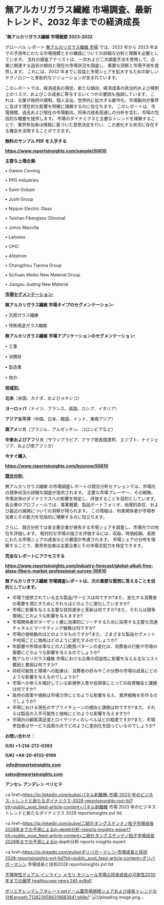 # 無アルカリガラス繊維 市場調査、最新トレンド、2032 年までの経済成長

"<strong>無アルカリガラス繊維 市場概要 2023-2032</strong>

グローバル レポート <a href=https://www.reportsinsights.com/sample/50610>無アルカリガラス繊維 市場</a> では、2023 年から 2023 年までの予測年にわたる市場規模とその構成についての詳細な分析と理解を必要としています。 当社の調査アナリストは、一次および二次調査手法を使用して、企業に関連する過去の傾向と現在の市場状況を調査し、重要な洞察と市場予測を提供します。 これには、2032 年までに収益と市場シェアを拡大​​するための新しいテクノロジーと革新的なソリューションが含まれています。

このレポートでは、経済成長の現状、新たな傾向、経済成長の政治的および規制上のリスク、およびこの成長に寄与するいくつかの要因も強調しています。 これは、企業が政府の規制、個人支出、世界的に拡大する都市化、市場動向が業界に及ぼす潜在的な影響を明確に理解するのに役立ちます。 このレポートは、市場規模、過去および現在の市場動向、将来の成長見通しの分析を含む、市場の包括的な概要を提供します。 市場のダイナミクスと主要なトレンドを理解することで、業界参加者は情報に基づいた意思決定を行い、この進化する状況に存在する機会を活用することができます。

<strong><b>無料のサンプル PDF を入手する</b></strong>

<a href=https://www.reportsinsights.com/sample/50610><strong><u>https://www.reportsinsights.com/sample/50610</u></strong></a>

<strong>主要な上場企業:</strong>

• Owens Corning

• PPG Industries

• Saint-Gobain

• Jushi Group

• Nippon Electric Glass

• Taishan Fiberglass (Sinoma)

• Johns Manville

• Lanxess

• CPIC

• Ahlstrom

• Changzhou Tianma Group

• Sichuan Weibo New Material Group

• Jiangsu Jiuding New Material

<strong><u>市場セグメンテーション</u></strong><strong><u>:</u></strong>

<strong>無アルカリガラス繊維 市場タイプのセグメンテーション:</strong>

• 汎用ガラス繊維

• 特殊用途ガラス繊維

<strong>無アルカリガラス繊維 市場アプリケーションのセグメンテーション:</strong>

• 工事

• 消費財

• 製造業

• 他の

<strong><u>地域別</u></strong><strong><u>:</u></strong>

<strong>北米</strong>（米国、カナダ、およびメキシコ）

<strong>ヨーロッパ</strong>（ドイツ、フランス、英国、ロシア、イタリア）

<strong>アジア太平洋</strong>（中国、日本、韓国、インド、東南アジア）

<strong>南アメリカ</strong>（ブラジル、アルゼンチン、コロンビアなど）

<strong>中東およびアフリカ</strong>（サウジアラビア、アラブ首長国連邦、エジプト、ナイジェリア、および南アフリカ）

<strong>今すぐ購入</strong>

<a href=https://www.reportsinsights.com/buynow/50610><strong><u>https://www.reportsinsights.com/buynow/50610</u></strong></a>

<strong><u>競合分析:</u></strong>

無アルカリガラス繊維 の市場調査レポートの競合分析セクションでは、市場内の競争状況の詳細な調査が提供されます。 主要な市場プレーヤー、その戦略、市場全体のダイナミクスへの影響を特定し、評価することを目的としています。 各企業のプロフィールでは、事業概要、製品ポートフォリオ、地理的存在、および最近の展開についての洞察が得られます。 この情報は、利害関係者が市場参加者とその能力を包括的に理解するのに役立ちます。

さらに、競合分析では各主要企業が保有する市場シェアを調査し、市場内での地位を評価します。 相対的な市場の強さを評価するには、収益、時価総額、長期にわたる市場シェアの成長などの要因が考慮されます。 市場シェアの分布を理解することで、業界参加者は主要企業とその市場支配力を特定できます。

<strong>完全なレポートにアクセスする</strong>

<a href=https://www.reportsinsights.com/industry-forecast/global-alkali-free-glass-fibers-market-professional-survey-50610><strong><u><b>https://www.reportsinsights.com/industry-forecast/global-alkali-free-glass-fibers-market-professional-survey-50610</b></u></strong></a>

<strong><b>無アルカリガラス繊維 市場調査レポートは、次の重要な質問に答えることを目的としています。</b></strong>
<ul>
  <li>市場で提供されている主な製品/サービスは何ですか?また、変化する消費者の需要を満たすためにそれらはどのように進化していますか?</li>
  <li>市場に影響を与える主要な技術進歩と革新は何ですか?また、それらは競争環境にどのような影響を与えますか?</li>
  <li>市場関係者がターゲット層に効果的にリーチするために採用する主要な流通チャネルとマーケティング戦略は何ですか?</li>
  <li>市場の価格動向はどのようなものですか?また、さまざまな製品セグメントや地域ごとに価格はどのように変化するのでしょうか?</li>
  <li>年齢層や所得水準などの人口動態パターンの変化は、消費者の行動や市場の需要にどのような影響を与えるのでしょうか?</li>
  <li>無アルカリガラス繊維 市場における企業の収益性に影響を与える主なコスト要因と要因は何ですか?</li>
  <li>持続可能性と環境への配慮は、消費者の好みやこの分野の市場の成長にどのような影響を与えるのでしょうか?</li>
  <li>市場への参入を検討している新規参入者や投資家にとっての投資機会と課題は何ですか?</li>
  <li>政府の政策や規制は市場力学にどのような影響を与え、業界戦略を形作るのでしょうか?</li>
  <li>市場における現在のサプライチェーンの傾向と課題は何ですか?また、それらは製品の入手可能性と価格にどのような影響を与えますか?</li>
  <li>市場内の顧客満足度とロイヤリティのレベルはどの程度ですか?また、市場参加者はサービス品質の点でどのように差別化を図っているのでしょうか?</li>
</ul>
<strong>お問い合わせ：</strong>

<strong>(US) +1-214-272-0393</strong>

<strong>(UK) +44-20-8133-9198</strong>

<strong> </strong><a href=info@reportsinsights.com><strong><u>info@reportsinsights.com</u></strong></a>

<a href=sales@reportsinsights.com><strong><u>sales@reportsinsights.com</u></strong></a>

<strong>アンセレ アンデレン ベリヒテ</strong>

<a href=https://jp.linkedin.com/pulse/パネル剥離機-市場-2023-年のビジネス-トレンドと新たなダイナミクス-2028-reportsinsights-pvt-ltd?trk=public_post_feed-article-content>パネル剥離機 市場 2023 年のビジネス トレンドと新たなダイナミクス 2028 reportsinsights pvt ltd</a>

<a href=https://jp.linkedin.com/pulse/二硫化タングステンナノ粒子市場成長2028年までの予測によるin-depth分析-reports-insights-expert?trk=public_post_feed-article-content>二硫化タングステンナノ粒子市場成長2028年までの予測によるin depth分析 reports insights expert</a>

<a href=https://jp.linkedin.com/pulse/ポリバガーマシン-市場成長と技術2028-reportsinsights-pvt-ltd?trk=public_post_feed-article-content>ポリバガーマシン 市場成長と技術2028 reportsinsights pvt ltd</a>

<a href=https://www.linkedin.com/pulse/不揮発性デュアル-インライン-メモリ-モジュール市場の将来成長の可能性2030年までの展望-healthscope-news-245-ey8gf/>不揮発性デュアル インライン メモリ モジュール市場の将来成長の可能性2030年までの展望 healthscope news 245 ey8gf/</a>

<a href=https://www.linkedin.com/pulse/ポリエチレンテレフタレートpetドーム蓋市場規模シェアおよび成長トレンドの分析growth-7128236596318883841-tdj9e/>ポリエチレンテレフタレートpetドーム蓋市場規模シェアおよび成長トレンドの分析growth 7128236596318883841 tdj9e/</a>"
![Uploading image.png…]()
